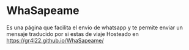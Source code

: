 # WhaSapeame
Es una página que facilita el envio de whatsapp y te permite enviar un mensaje traducido por si estas de viaje
Hosteado en https://gr4l22.github.io/WhaSapeame/
